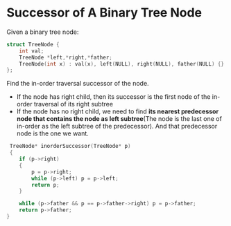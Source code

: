 # Successor of A Binary Tree Node
Given a binary tree node: 

```c++
struct TreeNode {
    int val;
    TreeNode *left,*right,*father;
    TreeNode(int x) : val(x), left(NULL), right(NULL), father(NULL) {}
};

```
Find the in-order traversal successor of the node.

- If the node has right child, then its successor is the first node of the in-order traversal of its right subtree
- If the node has no right child, we need to find **its nearest predecessor node that contains the node as left subtree**(The node is the last one of in-order as the left subtree of the predecessor). And that predecessor node is the one we want.

```c++
 TreeNode* inorderSuccessor(TreeNode* p) 
 {
    if (p->right) 
    {
        p = p->right;
        while (p->left) p = p->left;
        return p;
    }

    while (p->father && p == p->father->right) p = p->father;
    return p->father;
}
```
